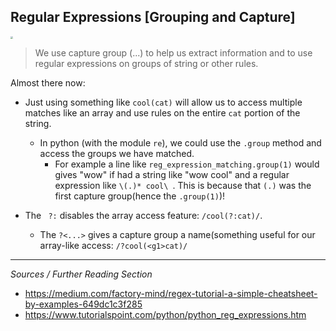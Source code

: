<!--title="Regular Expressions [Grouping and Capture]"-->

## Regular Expressions [Grouping and Capture]

<img src="https://gifimage.net/wp-content/uploads/2017/10/capture-gif-7.gif" style="zoom:25%;" />

> We use capture group (...) to help us extract information and to use regular expressions on groups of string or other rules. 

Almost there now:

* Just using something like `cool(cat)` will allow us to access multiple matches like an array and use rules on the entire `cat` portion of the string.
  
  * In python (with the module `re`), we could use the `.group` method and access the groups we have matched.
    * For example a line like `reg_expression_matching.group(1)` would gives "wow" if had a string like "wow cool" and a regular expression like `\(.)* cool\ `. This is because that `(.)` was the first capture group(hence the `.group(1)`)!
  
* The ` ?:` disables the array access feature: `/cool(?:cat)/`.
  * The  `?<...>` gives a capture group a name(something useful for our array-like access: `/?cool(<g1>cat)/`
  
  
  

***

*Sources / Further Reading Section*

* https://medium.com/factory-mind/regex-tutorial-a-simple-cheatsheet-by-examples-649dc1c3f285
* https://www.tutorialspoint.com/python/python_reg_expressions.htm